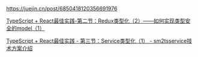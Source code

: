 <https://juejin.cn/post/6850418120356691976>

[TypeScript + React最佳实践-第二节：Redux类型化（2）——如何实现类型安全的model（1）](https://juejin.cn/post/6854573208164237326)

[TypeScript + React最佳实践 - 第三节：Service类型化（1） - sm2tsservice技术方案介绍](https://juejin.cn/post/6854573212127199245)

